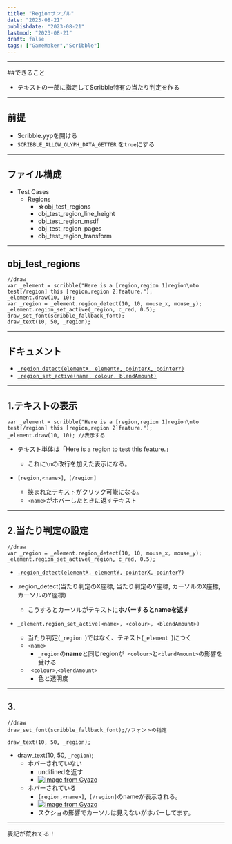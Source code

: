 ```yaml
---
title: "Regionサンプル"
date: "2023-08-21"
publishdate: "2023-08-21"
lastmod: "2023-08-21"
draft: false
tags: ["GameMaker","Scribble"]
---
```

---
##できること
- テキストの一部に指定してScribble特有の当たり判定を作る

--- 
## 前提
- Scribble.yypを開ける
- `SCRIBBLE_ALLOW_GLYPH_DATA_GETTER` を`true`にする

---
## ファイル構成
- Test Cases
	- Regions
		- ☆obj_test_regions
		- obj_test_region_line_height
		- obj_test_region_msdf
		- obj_test_region_pages
		- obj_test_region_transform

---
## obj_test_regions

```gamemakerlanguage
//draw
var _element = scribble("Here is a [region,region 1]region\nto test[/region] this [region,region 2]feature.");
_element.draw(10, 10);
var _region = _element.region_detect(10, 10, mouse_x, mouse_y);
_element.region_set_active(_region, c_red, 0.5);
draw_set_font(scribble_fallback_font);
draw_text(10, 50, _region);
```
---
## ドキュメント
- [`.region_detect(elementX, elementY, pointerX, pointerY)`](https://www.jujuadams.com/Scribble/#/latest/scribble-methods?id=region_detectelementx-elementy-pointerx-pointery)
- [`.region_set_active(name, colour, blendAmount)`](https://www.jujuadams.com/Scribble/#/latest/scribble-methods?id=region_set_activename-colour-blendamount)

---
## 1.テキストの表示
```gamemakerlanguage
var _element = scribble("Here is a [region,region 1]region\nto test[/region] this [region,region 2]feature.");
_element.draw(10, 10); //表示する
```

- テキスト単体は「Here is a region to test this feature.」
	- これに`\n`の改行を加えた表示になる。

- `[region,<name>]`,` [/region]`
	- 挟まれたテキストがクリック可能になる。 
	- `<name>`がホバーしたときに返すテキスト

--- 

## 2.当たり判定の設定
```gamemakerlanguage
//draw
var _region = _element.region_detect(10, 10, mouse_x, mouse_y);
_element.region_set_active(_region, c_red, 0.5);
```

- [`.region_detect(elementX, elementY, pointerX, pointerY)`](https://www.jujuadams.com/Scribble/#/latest/scribble-methods?id=region_detectelementx-elementy-pointerx-pointery)
 - .region_detect(当たり判定のX座標, 当たり判定のY座標, カーソルのX座標, カーソルのY座標)
	 - こうするとカーソルがテキストに**ホバーするとnameを返す**

- `_element.region_set_active(<name>, <colour>, <blendAmount>)`
	- 当たり判定(`_region `)ではなく、テキスト(`_element `)につく
	- `<name>`
		- `_region`の**name**と同じregionが` <colour>`と`<blendAmount>`の影響を受ける
	- ` <colour>`,`<blendAmount>`
		- 色と透明度
---

## 3.

```gamemakerlanguage
//draw
draw_set_font(scribble_fallback_font);//フォントの指定

draw_text(10, 50, _region);
```

- draw_text(10, 50, `_region`);
	- ホバーされていない
		- undifinedを返す
		- [![Image from Gyazo](https://i.gyazo.com/9693dbc6df5c213f71607958fddfb6ea.png)](https://gyazo.com/9693dbc6df5c213f71607958fddfb6ea)
	- ホバーされている
		- `[region,<name>]`,` [/region]`のnameが表示される。
		- [![Image from Gyazo](https://i.gyazo.com/e7fbd0b6622a45d026f3cc8ee2e9d2c2.png)](https://gyazo.com/e7fbd0b6622a45d026f3cc8ee2e9d2c2)
		- スクショの影響でカーソルは見えないがホバーしてます。
---
表記が荒れてる！


